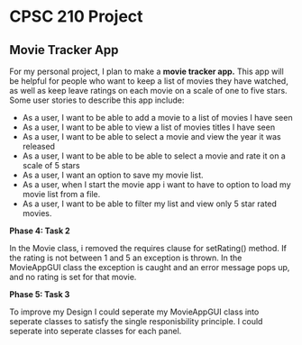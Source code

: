 # CPSC 210 Project
## Movie Tracker App

For my personal project, I plan to make a **movie tracker app.** This app will be helpful for people who want to keep a 
list of movies they have watched, as well as keep leave ratings on each movie on a scale of one to five stars. 
Some user stories to describe this app include:

- As a user, I want to be able to add a movie to a list of movies I have seen
- As a user, I want to be able to view a list of movies titles I have seen
- As a user, I want to be able to select a movie and view the year it was released
- As a user, I want to be able to be able to select a movie and rate it on a scale of 5 stars 
- As a user, I want an option to save my movie list.
- As a user, when I start the movie app i want to have to option to load my movie list from a file.
- As a user, I want to be able to filter my list and view only 5 star rated movies.

**Phase 4: Task 2**

In the Movie class, i removed the requires clause for setRating() method. If the rating is not 
between 1 and 5 an exception is thrown. In the MovieAppGUI class the exception is caught and 
an error message pops up, and no rating is set for that movie. 

**Phase 5: Task 3**

To improve my Design I could seperate my MovieAppGUI class into seperate classes to satisfy
 the single responisbility principle. I could seperate into seperate classes for each panel.
